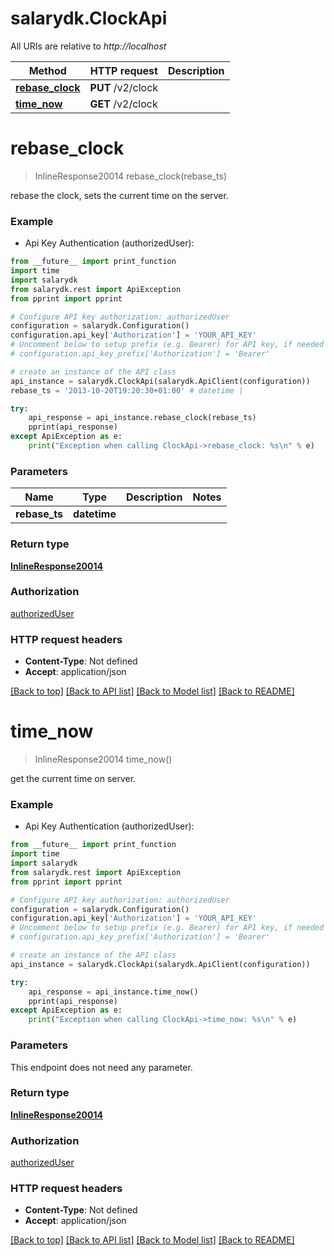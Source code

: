 # salarydk.ClockApi

All URIs are relative to *http://localhost*

Method | HTTP request | Description
------------- | ------------- | -------------
[**rebase_clock**](ClockApi.md#rebase_clock) | **PUT** /v2/clock | 
[**time_now**](ClockApi.md#time_now) | **GET** /v2/clock | 


# **rebase_clock**
> InlineResponse20014 rebase_clock(rebase_ts)



rebase the clock, sets the current time on the server.

### Example

* Api Key Authentication (authorizedUser): 
```python
from __future__ import print_function
import time
import salarydk
from salarydk.rest import ApiException
from pprint import pprint

# Configure API key authorization: authorizedUser
configuration = salarydk.Configuration()
configuration.api_key['Authorization'] = 'YOUR_API_KEY'
# Uncomment below to setup prefix (e.g. Bearer) for API key, if needed
# configuration.api_key_prefix['Authorization'] = 'Bearer'

# create an instance of the API class
api_instance = salarydk.ClockApi(salarydk.ApiClient(configuration))
rebase_ts = '2013-10-20T19:20:30+01:00' # datetime | 

try:
    api_response = api_instance.rebase_clock(rebase_ts)
    pprint(api_response)
except ApiException as e:
    print("Exception when calling ClockApi->rebase_clock: %s\n" % e)
```

### Parameters

Name | Type | Description  | Notes
------------- | ------------- | ------------- | -------------
 **rebase_ts** | **datetime**|  | 

### Return type

[**InlineResponse20014**](InlineResponse20014.md)

### Authorization

[authorizedUser](../README.md#authorizedUser)

### HTTP request headers

 - **Content-Type**: Not defined
 - **Accept**: application/json

[[Back to top]](#) [[Back to API list]](../README.md#documentation-for-api-endpoints) [[Back to Model list]](../README.md#documentation-for-models) [[Back to README]](../README.md)

# **time_now**
> InlineResponse20014 time_now()



get the current time on server.

### Example

* Api Key Authentication (authorizedUser): 
```python
from __future__ import print_function
import time
import salarydk
from salarydk.rest import ApiException
from pprint import pprint

# Configure API key authorization: authorizedUser
configuration = salarydk.Configuration()
configuration.api_key['Authorization'] = 'YOUR_API_KEY'
# Uncomment below to setup prefix (e.g. Bearer) for API key, if needed
# configuration.api_key_prefix['Authorization'] = 'Bearer'

# create an instance of the API class
api_instance = salarydk.ClockApi(salarydk.ApiClient(configuration))

try:
    api_response = api_instance.time_now()
    pprint(api_response)
except ApiException as e:
    print("Exception when calling ClockApi->time_now: %s\n" % e)
```

### Parameters
This endpoint does not need any parameter.

### Return type

[**InlineResponse20014**](InlineResponse20014.md)

### Authorization

[authorizedUser](../README.md#authorizedUser)

### HTTP request headers

 - **Content-Type**: Not defined
 - **Accept**: application/json

[[Back to top]](#) [[Back to API list]](../README.md#documentation-for-api-endpoints) [[Back to Model list]](../README.md#documentation-for-models) [[Back to README]](../README.md)

